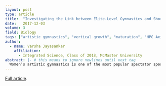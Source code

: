 ```yaml
---
layout: post
type: article
title:  "Investigating the Link between Elite-Level Gymnastics and Short Stature"
date:   2017-12-03
volume: 3
field: Biology
tags: ["artistic gymnastics", "vertical growth", "maturation", "HPG Axis", "GnRH", "estradiol", "epiphyseal ossification", "fractures", "short stature"]
author:
  - name: Varsha Jayasankar
    affiliation:
      - Integrated Science, Class of 2018, McMaster University
abstract: |- # this means to ignore newlines until next tag
  Women’s artistic gymnastics is one of the most popular spectator sports at the Olympic Games. Artistic gymnasts compete in two streams–elite, regulated at the international level with ~40 hours/week of training and interclub, regulated at the national level with ~20 hours/ week of training.  Noticeable physical features of gymnasts include short stature and short limbs. Height data of gymnasts from the 2012 Olympic Games, 2016 Olympic Games, and 2016 NCAA Gymnastics Championships were collected and analyzed to determine whether elite gymnasts were significantly shorter than interclub and non-gymnast counterparts. Elite gymnasts at both Olympic Games were significantly shorter than interclub gymnasts at the NCAA Championships (p<0.0001). Additionally, gymnasts from each nation were significantly shorter than the national average height from females (p<0.05). Furthermore, a literature review analyzed physiological and osteological mechanisms behind the differences in stature. Female gymnasts show reduced levels of 17-β-estradiol, luteinizing hormone (LH), and follicle-stimulating hormone (FSH), critical growth hormones in female development. High prevalence of growth plate injuries in the olecranal, patellar and tarsal regions of gymnasts suggest a potential mechanism for shortened limbs in gymnasts. Height data of gymnasts who competed at both the 2012 and 2016 Olympic Games determined that more than 50% of returning competitors displayed growth, and gymnasts who took a lengthy (1+ year) break from gymnastics demonstrated growth.
---
```


[Full article]({{"/Volume3_Articles/Jayasankar.pdf"}}).

